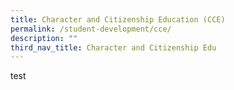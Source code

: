 ```yaml
---
title: Character and Citizenship Education (CCE)
permalink: /student-development/cce/
description: ""
third_nav_title: Character and Citizenship Edu
---
```




test